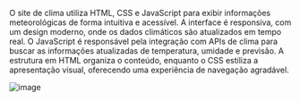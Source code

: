  O site de clima utiliza HTML, CSS e JavaScript para exibir informações meteorológicas de forma intuitiva e acessível. A interface é responsiva, com um design moderno, onde os dados climáticos são atualizados em tempo real. O JavaScript é responsável pela integração com APIs de clima para buscar as informações atualizadas de temperatura, umidade e previsão. A estrutura em HTML organiza o conteúdo, enquanto o CSS estiliza a apresentação visual, oferecendo uma experiência de navegação agradável.

  ![image](https://github.com/user-attachments/assets/7504b334-f6c7-4da7-8bb0-b3a02a34165f)

